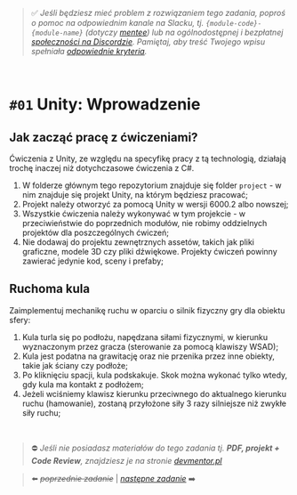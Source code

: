 > :white_check_mark: *Jeśli będziesz mieć problem z rozwiązaniem tego zadania, poproś o pomoc na odpowiednim kanale na Slacku, tj. `{module-code}-{module-name}` (dotyczy [mentee](https://devmentor.pl/mentoring/)) lub na ogólnodostępnej i bezpłatnej [społeczności na Discordzie](https://devmentor.pl/discord). Pamiętaj, aby treść Twojego wpisu spełniała [odpowiednie kryteria](https://devmentor.pl/jak-prosic-o-pomoc/).*

&nbsp;

# `#01` Unity: Wprowadzenie

## Jak zacząć pracę z ćwiczeniami?
Ćwiczenia z Unity, ze względu na specyfikę pracy z tą technologią, działają trochę inaczej niż dotychczasowe ćwiczenia z C#.
1. W folderze głównym tego repozytorium znajduje się folder `project` - w nim znajduje się projekt Unity, na którym będziesz pracować;
2. Projekt należy otworzyć za pomocą Unity w wersji 6000.2 albo nowszej;
3. Wszystkie ćwiczenia należy wykonywać w tym projekcie - w przeciwieństwie do poprzednich modułów, nie robimy oddzielnych projektów dla poszczególnych ćwiczeń;
4. Nie dodawaj do projektu zewnętrznych assetów, takich jak pliki graficzne, modele 3D czy pliki dźwiękowe. Projekty ćwiczeń powinny zawierać jedynie kod, sceny i prefaby;

## Ruchoma kula
Zaimplementuj mechanikę ruchu w oparciu o silnik fizyczny gry dla obiektu sfery:
1. Kula turla się po podłożu, napędzana siłami fizycznymi, w kierunku wyznaczonym przez gracza (sterowanie za pomocą klawiszy WSAD);
2. Kula jest podatna na grawitację oraz nie przenika przez inne obiekty, takie jak ściany czy podłoże;
3. Po kliknięciu spacji, kula podskakuje. Skok można wykonać tylko wtedy, gdy kula ma kontakt z podłożem;
4. Jeżeli wciśniemy klawisz kierunku przeciwnego do aktualnego kierunku ruchu (hamowanie), zostaną przyłożone siły 3 razy silniejsze niż zwykłe siły ruchu;

&nbsp;
> :no_entry: *Jeśli nie posiadasz materiałów do tego zadania tj. **PDF, projekt + Code Review**, znajdziesz je na stronie [devmentor.pl](https://devmentor.pl/workshop-{module-name})*

> :arrow_left: ~~*poprzednie zadanie*~~ | [*następne zadanie*](./../02) :arrow_right:
